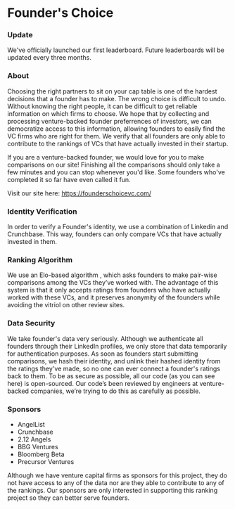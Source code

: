 # Founder's Choice 

### Update 
We've officially launched our first leaderboard. Future leaderboards will be updated every three months. 

### About 
Choosing the right partners to sit on your cap table is one of the hardest decisions that a founder has to make. The wrong choice is difficult to undo. Without knowing the right people, it can be difficult to get reliable information on which firms to choose. We hope that by collecting and processing venture-backed founder preferrences of investors, we can democratize access to this information, allowing founders to easily find the VC firms who are right for them. We verify that all founders are only able to contribute to the rankings of VCs that have actually invested in their startup. 

If you are a venture-backed founder, we would love for you to make comparisons on our site! Finishing all the comparisons should only take a few minutes and you can stop whenever you'd like. Some founders who've completed it so far have even called it fun. 

Visit our site here:  https://founderschoicevc.com/

### Identity Verification
In order to verify a Founder's identity, we use a combination of Linkedin and Crunchbase. This way, founders can only compare VCs that have actually invested in them. 

### Ranking Algorithm 
We use an Elo-based algorithm , which asks founders to make pair-wise comparisons among the VCs they’ve worked with. The advantage of this system is that it only accepts ratings from founders who have actually worked with these VCs, and it preserves anonymity of the founders while avoiding the vitriol on other review sites.

### Data Security 
We take founder's data very seriously. Although we authenticate all founders through their LinkedIn profiles, we only store that data temporarily for authentication purposes. As soon as founders start submitting comparisons, we hash their identity, and unlink their hashed identity from the ratings they've made, so no one can ever connect a founder's ratings back to them. To be as secure as possible, all our code (as you can see here) is open-sourced. Our code’s been reviewed by engineers at venture-backed companies, we’re trying to do this as carefully as possible.

### Sponsors 
* AngelList 
* Crunchbase 
* 2.12 Angels 
* BBG Ventures
* Bloomberg Beta
* Precursor Ventures

Although we have venture capital firms as sponsors for this project, they do not have access to any of the data nor are they able to contribute to any of the rankings. Our sponsors are only interested in supporting this ranking project so they can better serve founders.
